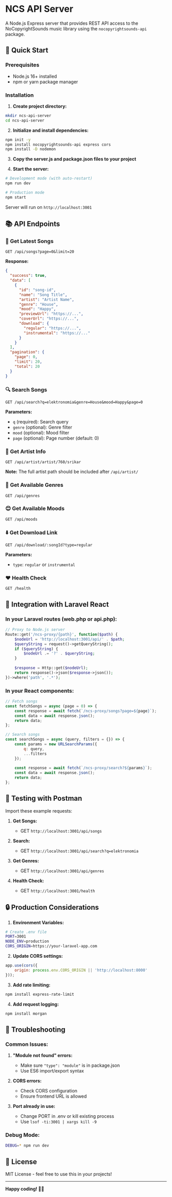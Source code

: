# NCS API Server

A Node.js Express server that provides REST API access to the NoCopyrightSounds music library using the `nocopyrightsounds-api` package.

## 🚀 Quick Start

### Prerequisites
- Node.js 16+ installed
- npm or yarn package manager

### Installation

1. **Create project directory:**
```bash
mkdir ncs-api-server
cd ncs-api-server
```

2. **Initialize and install dependencies:**
```bash
npm init -y
npm install nocopyrightsounds-api express cors
npm install -D nodemon
```

3. **Copy the server.js and package.json files to your project**

4. **Start the server:**
```bash
# Development mode (with auto-restart)
npm run dev

# Production mode
npm start
```

Server will run on `http://localhost:3001`

## 📚 API Endpoints

### 🎵 **Get Latest Songs**
```http
GET /api/songs?page=0&limit=20
```

**Response:**
```json
{
  "success": true,
  "data": [
    {
      "id": "song-id",
      "name": "Song Title",
      "artist": "Artist Name",
      "genre": "House",
      "mood": "Happy",
      "previewUrl": "https://...",
      "coverUrl": "https://...",
      "download": {
        "regular": "https://...",
        "instrumental": "https://..."
      }
    }
  ],
  "pagination": {
    "page": 0,
    "limit": 20,
    "total": 20
  }
}
```

### 🔍 **Search Songs**
```http
GET /api/search?q=elektronomia&genre=House&mood=Happy&page=0
```

**Parameters:**
- `q` (required): Search query
- `genre` (optional): Genre filter
- `mood` (optional): Mood filter  
- `page` (optional): Page number (default: 0)

### 👤 **Get Artist Info**
```http
GET /api/artist/artist/760/srikar
```

**Note:** The full artist path should be included after `/api/artist/`

### 🎨 **Get Available Genres**
```http
GET /api/genres
```

### 😊 **Get Available Moods**
```http
GET /api/moods
```

### ⬇️ **Get Download Link**
```http
GET /api/download/:songId?type=regular
```

**Parameters:**
- `type`: `regular` or `instrumental`

### ❤️ **Health Check**
```http
GET /health
```

## 🔧 Integration with Laravel React

### In your Laravel routes (web.php or api.php):
```php
// Proxy to Node.js server
Route::get('/ncs-proxy/{path}', function($path) {
    $nodeUrl = 'http://localhost:3001/api/' . $path;
    $queryString = request()->getQueryString();
    if ($queryString) {
        $nodeUrl .= '?' . $queryString;
    }
    
    $response = Http::get($nodeUrl);
    return response()->json($response->json());
})->where('path', '.*');
```

### In your React components:
```javascript
// Fetch songs
const fetchSongs = async (page = 0) => {
    const response = await fetch(`/ncs-proxy/songs?page=${page}`);
    const data = await response.json();
    return data;
};

// Search songs
const searchSongs = async (query, filters = {}) => {
    const params = new URLSearchParams({
        q: query,
        ...filters
    });
    
    const response = await fetch(`/ncs-proxy/search?${params}`);
    const data = await response.json();
    return data;
};
```

## 🧪 Testing with Postman

Import these example requests:

1. **Get Songs:**
   - GET `http://localhost:3001/api/songs`

2. **Search:**
   - GET `http://localhost:3001/api/search?q=elektronomia`

3. **Get Genres:**
   - GET `http://localhost:3001/api/genres`

4. **Health Check:**
   - GET `http://localhost:3001/health`

## 🔒 Production Considerations

1. **Environment Variables:**
```bash
# Create .env file
PORT=3001
NODE_ENV=production
CORS_ORIGIN=https://your-laravel-app.com
```

2. **Update CORS settings:**
```javascript
app.use(cors({
    origin: process.env.CORS_ORIGIN || 'http://localhost:8000'
}));
```

3. **Add rate limiting:**
```bash
npm install express-rate-limit
```

4. **Add request logging:**
```bash
npm install morgan
```

## 🐛 Troubleshooting

### Common Issues:

1. **"Module not found" errors:**
   - Make sure `"type": "module"` is in package.json
   - Use ES6 import/export syntax

2. **CORS errors:**
   - Check CORS configuration
   - Ensure frontend URL is allowed

3. **Port already in use:**
   - Change PORT in .env or kill existing process
   - Use `lsof -ti:3001 | xargs kill -9`

### Debug Mode:
```bash
DEBUG=* npm run dev
```

## 📝 License

MIT License - feel free to use this in your projects!

---

**Happy coding! 🎵✨**
